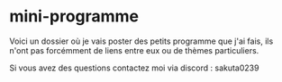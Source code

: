 # mini-programme

Voici un dossier où je vais poster des petits programme que j'ai fais, ils n'ont pas forcémment de liens entre eux ou de thèmes particuliers.

Si vous avez des questions contactez moi via discord : sakuta0239

